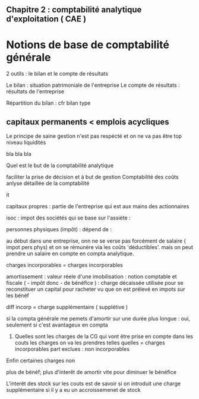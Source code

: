 ## Chapitre 2 : comptabilité analytique d'exploitation ( CAE )


# Notions de base de comptabilité générale

2 outils : le bilan et le compte de résultats

Le bilan : situation patrimoniale de l'entreprise
Le compte de résultats : résultats de l'entreprise

Répartition du bilan : cfr bilan type

## capitaux permanents \< emplois acycliques  
Le principe de saine gestion n'est pas respécté et on ne va pas être top niveau liquidités 

bla bla bla 

Quel est le but de la comptabilité analytique 

faciliter la prise de décision et à but de gestion
Comptabilité des coûts 
anlyse détaillée de la comptabilité 

it

capitaux propres : partie de l'entreprise qui est aux mains des actionnaires

isoc : impot des sociétés qui se base sur l'assiète : 

personnes physiques (impôt) : dépend de : 

au début dans une entreprise, onn ne se verse pas forcément de salaire ( impot pers phys) et on se rémunère via les coûts 'déductibles'. mais on peut prendre un salaire en compte en compta analytique.

charges incorporables = charges incorporables 

amortissement : valeur réele d'une imobilisation : notion comptable et fiscale ( - impôt donc - de bénéfice ) : charge décaissée utilisée pour se reconstituer un capital pour racheter vu que on est prélevé en impots sur les bénéf

diff incorp  = charge supplémentaire ( supplétive ) 


si la compta générale me pemets d'amortir sur une durée plus longue : oui, seulement si c'est avantageux en compta 


1. Quelles sont les charges de la CG qui vont être prise en compte dans les couts
les charges on va les prendres telles quelles = charges incorporables 
part exclues : non incorporables 

Enfin certaines charges non 




plus de bénéf; plus d'interêt de amortir vite pour diminuer le bénéfice 


L'interêt des stock sur les couts est de savoir si on introduit une charge supplémentaire si il y a eu un accroissemenet de stock